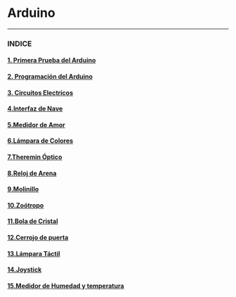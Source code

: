 # Arduino

---

### INDICE

#### [1. Primera Prueba del Arduino](https://github.com/Baultek/Arduino/blob/main/Primera%20Prueba%20del%20Arduino.md#1-prueba-del-arduino)

#### [2. Programación del Arduino](https://github.com/Baultek/Arduino/blob/main/Programaci%C3%B3n%20Arduino.md#programacion-arduino)

#### [3. Circuitos Electricos](https://github.com/Baultek/Arduino/blob/main/Circuitos%20Electricos.md#circuitos-electricos)

#### [4.Interfaz de Nave](https://github.com/Baultek/Arduino/blob/main/Interfaz%20de%20Nave.md#interfaz-de-nave)

#### [5.Medidor de Amor](https://github.com/Baultek/Arduino/blob/main/Medidor%20de%20Amor.md#proyecto-medidor-de-amor)

#### [6.Lámpara de Colores](https://github.com/Baultek/Arduino/blob/main/Lampara%20de%20Varios%20Colores.md#pwm-pulse-with-modulation)

#### [7.Theremin Óptico](https://github.com/Baultek/Arduino/blob/main/Theremin%20optico.md#theremin-optico)

#### [8.Reloj de Arena](https://github.com/Baultek/Arduino/blob/main/Reloj%20de%20Arena.md#reloj-de-arena)

#### [9.Molinillo](https://github.com/Baultek/Arduino/blob/main/Molinillo.md#molinillo)

#### [10.Zoótropo](https://github.com/Baultek/Arduino/blob/main/Zootropo.md#zootropo)

#### [11.Bola de Cristal](https://github.com/Baultek/Arduino/blob/main/Bola%20de%20Cristal.md#bola-de-cristal)

#### [12.Cerrojo de puerta](https://github.com/Baultek/Arduino/blob/main/Cerrojo%20de%20Puerta.md#cerrojo-de-puerta)

#### [13.Lámpara Táctil](https://github.com/Baultek/Arduino/blob/main/L%C3%A1mpara%20T%C3%A1ctil.md#l%C3%A1mpara-t%C3%A1ctil)

#### [14.Joystick](https://github.com/Baultek/Arduino/blob/main/Joystick.md#joystick)

#### [15.Medidor de Humedad y temperatura]()
